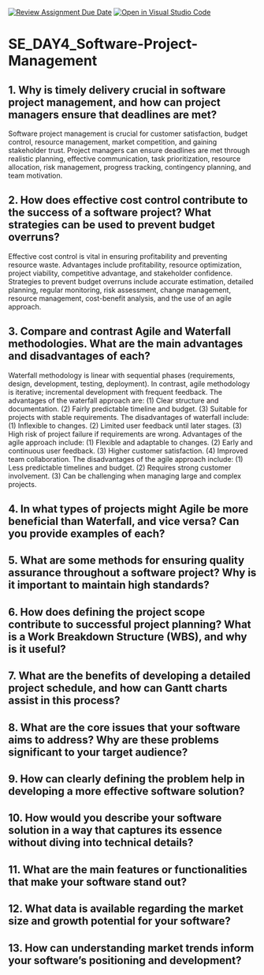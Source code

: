 [![Review Assignment Due Date](https://classroom.github.com/assets/deadline-readme-button-22041afd0340ce965d47ae6ef1cefeee28c7c493a6346c4f15d667ab976d596c.svg)](https://classroom.github.com/a/9pw6JKcu)
[![Open in Visual Studio Code](https://classroom.github.com/assets/open-in-vscode-2e0aaae1b6195c2367325f4f02e2d04e9abb55f0b24a779b69b11b9e10269abc.svg)](https://classroom.github.com/online_ide?assignment_repo_id=18827408&assignment_repo_type=AssignmentRepo)
# SE_DAY4_Software-Project-Management
## 1. Why is timely delivery crucial in software project management, and how can project managers ensure that deadlines are met?
Software project management is crucial for customer satisfaction, budget control, resource management, market competition, and gaining stakeholder trust. Project managers can ensure deadlines are met through realistic planning, effective communication, task prioritization, resource allocation, risk management, progress tracking, contingency planning, and team motivation. 
## 2. How does effective cost control contribute to the success of a software project? What strategies can be used to prevent budget overruns?
Effective cost control is vital in ensuring profitability and preventing resource waste. Advantages include profitability, resource optimization, project viability, competitive advantage, and stakeholder confidence. Strategies to prevent budget overruns include accurate estimation, detailed planning, regular monitoring, risk assessment, change management, resource management, cost-benefit analysis, and the use of an agile approach. 
## 3. Compare and contrast Agile and Waterfall methodologies. What are the main advantages and disadvantages of each?
Waterfall methodology is linear with sequential phases (requirements, design, development, testing, deployment). In contrast, agile methodology is iterative; incremental development with frequent feedback. The advantages of the waterfall approach are: (1) Clear structure and documentation. (2) Fairly predictable timeline and budget. (3) Suitable for projects with stable requirements. The disadvantages of waterfall include: (1) Inflexible to changes. (2) Limited user feedback until later stages. (3) High risk of project failure if requirements are wrong. Advantages of the agile approach include: (1) Flexible and adaptable to changes. (2) Early and continuous user feedback. (3) Higher customer satisfaction. (4) Improved team collaboration. The disadvantages of the agile approach include: (1) Less predictable timelines and budget. (2) Requires strong customer involvement. (3) Can be challenging when managing large and complex projects.
## 4. In what types of projects might Agile be more beneficial than Waterfall, and vice versa? Can you provide examples of each?

## 5. What are some methods for ensuring quality assurance throughout a software project? Why is it important to maintain high standards?
## 6. How does defining the project scope contribute to successful project planning? What is a Work Breakdown Structure (WBS), and why is it useful?
## 7. What are the benefits of developing a detailed project schedule, and how can Gantt charts assist in this process?
## 8. What are the core issues that your software aims to address? Why are these problems significant to your target audience?
## 9. How can clearly defining the problem help in developing a more effective software solution?
## 10. How would you describe your software solution in a way that captures its essence without diving into technical details?
## 11. What are the main features or functionalities that make your software stand out?
## 12. What data is available regarding the market size and growth potential for your software?
## 13. How can understanding market trends inform your software’s positioning and development?
